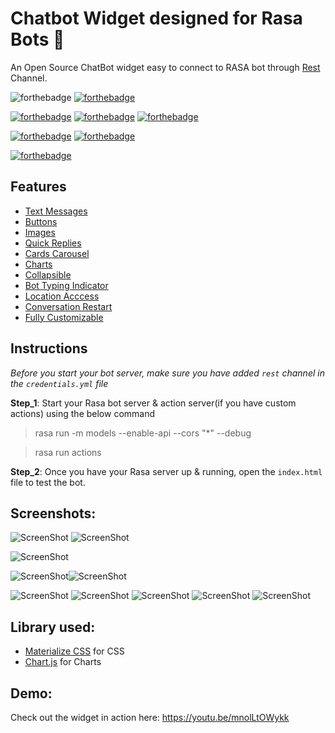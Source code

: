 # Chatbot Widget designed for Rasa Bots 🤖

An Open Source ChatBot widget easy to connect to RASA bot through [Rest](https://rasa.com/docs/rasa/user-guide/connectors/your-own-website/#rest-channels) Channel.


![forthebadge](https://forthebadge.com/images/badges/built-with-love.svg)
[![forthebadge](https://forthebadge.com/images/badges/for-you.svg)](https://forthebadge.com)

[![forthebadge](https://forthebadge.com/images/badges/made-with-javascript.svg)](https://forthebadge.com)
[![forthebadge](https://forthebadge.com/images/badges/uses-html.svg)](https://forthebadge.com)
[![forthebadge](https://forthebadge.com/images/badges/uses-css.svg)](https://forthebadge.com)

[![forthebadge](https://forthebadge.com/images/badges/built-with-swag.svg)](https://forthebadge.com)
[![forthebadge](https://forthebadge.com/images/badges/check-it-out.svg)](https://forthebadge.com)

[![forthebadge](https://forthebadge.com/images/badges/makes-people-smile.svg)](https://forthebadge.com)

## Features

- [Text Messages](https://github.com/JiteshGaikwad/Chatbot-Widget/blob/d1d331f19bc6d5e74b85a16faaeff2ccdf8bfceb/static/js/script.js#L198)
- [Buttons](https://github.com/JiteshGaikwad/Chatbot-Widget/blob/d1d331f19bc6d5e74b85a16faaeff2ccdf8bfceb/static/js/script.js#L211)
- [Images](https://github.com/JiteshGaikwad/Chatbot-Widget/blob/d1d331f19bc6d5e74b85a16faaeff2ccdf8bfceb/static/js/script.js#L204)
- [Quick Replies](https://github.com/JiteshGaikwad/Chatbot-Widget/blob/d1d331f19bc6d5e74b85a16faaeff2ccdf8bfceb/static/js/script.js#L219)
- [Cards Carousel](https://github.com/JiteshGaikwad/Chatbot-Widget/blob/d1d331f19bc6d5e74b85a16faaeff2ccdf8bfceb/static/js/script.js#L234)
- [Charts](https://github.com/JiteshGaikwad/Chatbot-Widget/blob/d1d331f19bc6d5e74b85a16faaeff2ccdf8bfceb/static/js/script.js#L241)
- [Collapsible](https://github.com/JiteshGaikwad/Chatbot-Widget/blob/d1d331f19bc6d5e74b85a16faaeff2ccdf8bfceb/static/js/script.js#L262)
- [Bot Typing Indicator](https://github.com/JiteshGaikwad/Chatbot-Widget/blob/d1d331f19bc6d5e74b85a16faaeff2ccdf8bfceb/static/js/script.js#L490)
- [Location Acccess](https://github.com/JiteshGaikwad/Chatbot-Widget/blob/d1d331f19bc6d5e74b85a16faaeff2ccdf8bfceb/static/js/script.js#L444)
- [Conversation Restart](https://github.com/JiteshGaikwad/Chatbot-Widget/blob/d1d331f19bc6d5e74b85a16faaeff2ccdf8bfceb/static/js/script.js#L311)
- [Fully Customizable](https://github.com/JiteshGaikwad/Chatbot-Widget/blob/master/static/js/script.js)


## Instructions
*Before you start your bot server, make sure you have added `rest` channel in the `credentials.yml` file*

**Step_1**: Start your Rasa bot server & action server(if you have custom actions) using the below command
> rasa run -m models --enable-api --cors "*" --debug

> rasa run actions 

**Step_2**: Once you have your Rasa server up & running, open the `index.html` file to test the bot.

## Screenshots:
![ScreenShot](https://github.com/JiteshGaikwad/Chatbot-Widget/blob/master/static/img/charts_1.png) ![ScreenShot](https://github.com/JiteshGaikwad/Chatbot-Widget/blob/master/static/img/collapse_1.png) 

![ScreenShot](https://github.com/JiteshGaikwad/Chatbot-Widget/blob/master/static/img/charts_2.png)

![ScreenShot](https://github.com/JiteshGaikwad/Chatbot-Widget/blob/master/static/img/menu.png)![ScreenShot](https://github.com/JiteshGaikwad/Chatbot-Widget/blob/master/static/img/collapse_1.png)

![ScreenShot](https://github.com/JiteshGaikwad/Chatbot-Widget/blob/master/static/img/ui_1.PNG)
![ScreenShot](https://github.com/JiteshGaikwad/Chatbot-Widget/blob/master/static/img/ui_2.PNG)
![ScreenShot](https://github.com/JiteshGaikwad/Chatbot-Widget/blob/master/static/img/chats.png) ![ScreenShot](https://github.com/JiteshGaikwad/Chatbot-Widget/blob/master/static/img/cardsUi_2.png) ![ScreenShot](https://github.com/JiteshGaikwad/Chatbot-Widget/blob/master/static/img/cardsUi.png)

## Library used:
- [Materialize CSS](https://materializecss.com) for CSS
- [Chart.js](https://www.chartjs.org/) for Charts

## Demo:

Check out the widget in action here: https://youtu.be/mnolLtOWykk

